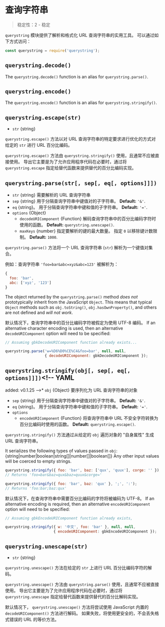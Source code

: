 # 查询字符串

<!--introduced_in=v0.1.25-->

> 稳定性：2 - 稳定

<!--name=querystring-->

`querystring` 模块提供了解析和格式化 URL 查询字符串的实用工具。 可以通过如下方式访问：

```js
const querystring = require('querystring');
```

## `querystring.decode()`
<!-- YAML
added: v0.1.99
-->

The `querystring.decode()` function is an alias for `querystring.parse()`.

## `querystring.encode()`
<!-- YAML
added: v0.1.99
-->

The `querystring.encode()` function is an alias for `querystring.stringify()`.

## `querystring.escape(str)`
<!-- YAML
added: v0.1.25
-->

* `str` {string}

`querystring.escape()` 方法以对 URL 查询字符串的特定要求进行优化的方式对给定的 `str` 进行 URL 百分比编码。

`querystring.escape()` 方法由 `querystring.stringify()` 使用，且通常不应被直接使用。 导出它主要是为了允许应用程序代码在必要时，通过将 `querystring.escape` 指定给替代函数来提供替代的百分比编码实现。

## `querystring.parse(str[, sep[, eq[, options]]])`
<!-- YAML
added: v0.1.25
changes:
  - version: v8.0.0
    pr-url: https://github.com/nodejs/node/pull/10967
    description: Multiple empty entries are now parsed correctly (e.g. `&=&=`).
  - version: v6.0.0
    pr-url: https://github.com/nodejs/node/pull/6055
    description: The returned object no longer inherits from `Object.prototype`.
  - version: v6.0.0, v4.2.4
    pr-url: https://github.com/nodejs/node/pull/3807
    description: The `eq` parameter may now have a length of more than `1`.
-->

* `str` {string} 需要解析的 URL 查询字符串
* `sep` {string} 用于分隔查询字符串中键值对的子字符串。 **Default:** `'&'`.
* `eq` {string}。 用于分隔查询字符串中键和值的子字符串。 **Default:** `'='`.
* `options` {Object}
  * `decodeURIComponent` {Function} 解码查询字符串中的百分比编码字符时使用的函数。 **Default:** `querystring.unescape()`.
  * `maxKeys` {number} 指定要解析的键的最大数量。 指定 `0` 以移除键计数限制。 **Default:** `1000`.

`querystring.parse()` 方法将一个 URL 查询字符串 (`str`) 解析为一个键值对集合。

例如：查询字符串 `'foo=bar&abc=xyz&abc=123'` 被解析为：
```js
{
  foo: 'bar',
  abc: ['xyz', '123']
}
```

The object returned by the `querystring.parse()` method _does not_ prototypically inherit from the JavaScript `Object`. This means that typical `Object` methods such as `obj.toString()`, `obj.hasOwnProperty()`, and others are not defined and *will not work*.

默认情况下，查询字符串中的百分比编码字符被假定为使用 UTF-8 编码。 If an alternative character encoding is used, then an alternative `decodeURIComponent` option will need to be specified:

```js
// Assuming gbkDecodeURIComponent function already exists...

querystring.parse('w=%D6%D0%CE%C4&foo=bar', null, null,
                  { decodeURIComponent: gbkDecodeURIComponent });
```

## `querystring.stringify(obj[, sep[, eq[, options]]])`<!-- YAML
added: v0.1.25
-->* `obj` {Object} 要序列化为 URL 查询字符串的对象
* `sep` {string} 用于分隔查询字符串中键值对的子字符串。 **Default:** `'&'`.
* `eq` {string}。 用于分隔查询字符串中键和值的子字符串。 **Default:** `'='`.
* `options`
  * `encodeURIComponent` {Function} 将查询字符串中 URL 不安全字符转换为百分比编码时使用的函数。 **Default:** `querystring.escape()`.

`querystring.stringify()` 方法通过从给定的 `obj` 遍历对象的 "自身属性" 生成 URL 查询字符串。

It serializes the following types of values passed in `obj`:
{string|number|boolean|string[]|number[]|boolean[]}
Any other input values will be coerced to empty strings.

```js
querystring.stringify({ foo: 'bar', baz: ['qux', 'quux'], corge: '' });
// Returns 'foo=bar&baz=qux&baz=quux&corge='

querystring.stringify({ foo: 'bar', baz: 'qux' }, ';', ':');
// Returns 'foo:bar;baz:qux'
```

默认情况下，在查询字符串中需要百分比编码的字符将被编码为 UTF-8。 If an alternative encoding is required, then an alternative `encodeURIComponent` option will need to be specified:

```js
// Assuming gbkEncodeURIComponent function already exists,

querystring.stringify({ w: '中文', foo: 'bar' }, null, null,
                      { encodeURIComponent: gbkEncodeURIComponent });
```

## `querystring.unescape(str)`
<!-- YAML
added: v0.1.25
-->

* `str` {string}

`querystring.unescape()` 方法在给定的 `str` 上进行 URL 百分比编码字符的解码。

`querystring.unescape()` 方法由 `querystring.parse()` 使用，且通常不应被直接使用。 导出它主要是为了允许应用程序代码在必要时，通过将 `querystring.unescape` 指定给替代函数来提供替代的百分比解码实现。

默认情况下， `querystring.unescape()` 方法将尝试使用 JavaScript 内置的 `decodeURIComponent()` 方法进行解码。 如果失败，将使用更安全的，不会丢失格式错误的 URL 的等价方法。
